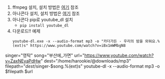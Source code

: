 1. ffmpeg 설치, 설치 방법은 [여기][ffmpeg_설치] 참조
1. 아나콘다 설치, 설치 방법은 [여기][아나콘다_설치] 참조
1. 아나콘다 pip로 youtube_dl 설치
    - `pip install youtube_dl`
1. 다운로드!! 예제
    ```
    youtube-dl.exe -x --audio-format mp3 -o "카더가든 - 우리의 밤을 외워요.%(ext)s" https://www.youtube.com/watch?v=iBx1mWMbgN8
    ```

[ffmpeg_설치]: ./2021-09-07-windows_ffmpeg_설치
[아나콘다_설치]: ./2021-03-09-anaconda_설치


singer="영탁"
song="부산에_가면"
url="https://www.youtube.com/watch?v=ZaxNEyaPdHw"
dest="/home/harookie/@downloads/mp3"
filepath="$dest/$singer-$song.%(ext)s"
youtube-dl -x --audio-format mp3 -o $filepath $url
